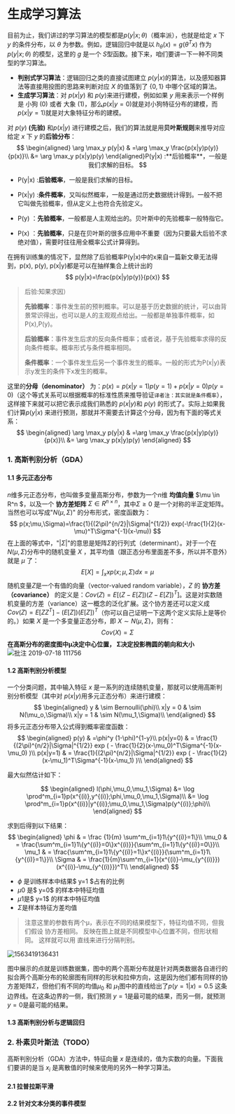 # 生成学习算法

目前为止，我们讲过的学习算法的模型都是$p (y|x;\theta)$（概率派），也就是给定 $x$ 下 $y$ 的条件分布，以  $\theta$  为参数。例如，逻辑回归中就是以 $h_\theta(x) = g(\theta^T x)$ 作为 $p (y|x;\theta)$ 的模型，这里的 $g$ 是一个 $S$型函数。接下来，咱们要讲一下一种不同类型的学习算法。

+ **判别式学习算法**：逻辑回归之类的直接试图建立 $p(y|x)$的算法，以及感知器算法等直接用投图的思路来判断对应 $X$ 的值落到了 $\{0, 1\}$ 中哪个区域的算法。
+ **生成学习算法**：对 $p(x|y)$ 和 $p(y)$来进行建模，例如如果 $y$ 用来表示一个样例是  小狗 $(0)$ 或者  大象 $(1)$，那么$p(x|y = 0)$就是对小狗特征分布的建模，而$p(x|y = 1)$就是对大象特征分布的建模。

对 $p(y)$ **(先验)** 和$p(x|y)$ 进行建模之后，我们的算法就是用**贝叶斯规则**来推导对应给定 $x$ 下 $y$ 的**后验分布**：
$$
\begin{aligned}
\arg \max_y p(y|x) & =\arg \max_y \frac{p(x|y)p(y)}{p(x)}\\
&= \arg \max_y p(x|y)p(y)
\end{aligned}P(y|x) :**后验概率**，一般是我们求解的目标。
$$

+ P(y|x) :**后验概率**，一般是我们求解的目标。

+ P(x|y) :**条件概率**，又叫似然概率，一般是通过历史数据统计得到。一般不把它叫做先验概率，但从定义上也符合先验定义。

+ P(y) ：**先验概率**，一般都是人主观给出的。贝叶斯中的先验概率一般特指它。

+ P(x) ：**先验概率**，只是在贝叶斯的很多应用中不重要（因为只要最大后验不求绝对值），需要时往往用全概率公式计算得到。  

在拥有训练集的情况下，显然除了后验概率P(y|x)中的x来自一篇新文章无法得到，p(x), p(y), p(x|y)都是可以在抽样集合上统计出的
$$
p(y|x)=\frac{p(x|y)p(y)}{p(x)}
$$

> 后验:知果求因）
>
> **先验概率**：事件发生前的预判概率。可以是基于历史数据的统计，可以由背景常识得出，也可以是人的主观观点给出。一般都是单独事件概率，如P(x),P(y)。  
>
> **后验概率**：事件发生后求的反向条件概率；或者说，基于先验概率求得的反向条件概率。概率形式与条件概率相同。  
>
> **条件概率**：一个事件发生后另一个事件发生的概率。一般的形式为P(x|y)表示y发生的条件下x发生的概率。

这里的**分母（denominator）** 为：$p(x) = p(x|y = 1)p(y = 1) + p(x|y = 0)p(y = 0)$（这个等式关系可以根据概率的标准性质来推导验证`译者注：其实就是条件概率`），这样接下来就可以把它表示成我们熟悉的 $p(x|y)$和 $p(y)$ 的形式了。实际上如果我们计算$p(y|x)$ 来进行预测，那就并不需要去计算这个分母，因为有下面的等式关系：
$$
\begin{aligned}
\arg \max_y p(y|x) & =\arg \max_y \frac{p(x|y)p(y)}{p(x)}\\
&= \arg \max_y p(x|y)p(y)
\end{aligned}
$$

### 1. 高斯判别分析（GDA）

#### 1.1 多元正态分布

$n$维多元正态分布，也叫做多变量高斯分布，参数为一个$n$维 **均值向量** $\mu \in  R^n $，以及一个 **协方差矩阵** $\Sigma \in  R^{n\times n}$，其中$\Sigma \geq 0$ 是一个对称的半正定矩阵。当然也可以写成"$N (\mu, \Sigma)$" 的分布形式，密度函数为：
$$
p(x;\mu,\Sigma)=\frac{1}{(2\pi)^{n/2}|\Sigma|^{1/2}} exp(-\frac{1}{2}(x-\mu)^T\Sigma^{-1}(x-\mu))
$$
在上面的等式中，"$|\Sigma|$"的意思是矩阵$\Sigma$的行列式（determinant）。对于一个在 $N(\mu,\Sigma)$分布中的随机变量 $X$ ，其平均值（跟正态分布里面差不多，所以并不意外）就是 $\mu$ 了：
$$
E[X]=\int_x xp(x;\mu,\Sigma)dx=\mu
$$
随机变量$Z$是一个有值的向量（vector-valued random variable），$Z$ 的 **协方差（covariance）** 的定义是：$Cov(Z) = E[(Z-E[Z])(Z-E[Z])^T ]$。这是对实数随机变量的方差（variance）这一概念的泛化扩展。这个协方差还可以定义成$Cov(Z) = E[ZZ^T]-(E[Z])(E[Z])^T$（你可以自己证明一下这两个定义实际上是等价的。）如果 $X$ 是一个多变量正态分布，即 $X \sim N (\mu, \Sigma)$，则有：
$$
Cov(X)=\Sigma
$$
**在高斯分布的密度图中μ决定中心位置， Σ决定投影椭圆的朝向和大小** ![批注 2019-07-18 111756](https://raorui.oss-cn-beijing.aliyuncs.com/%E6%9C%BA%E5%99%A8%E5%AD%A6%E4%B9%A0/CS229/%E7%94%9F%E6%88%90%E5%AD%A6%E4%B9%A0%E7%AE%97%E6%B3%95/%E6%89%B9%E6%B3%A8%202019-07-18%20111756.png?Expires=1563423515&OSSAccessKeyId=TMP.hV4uyMqTUFdF7W2zPdeYSRrdaaT624dLyKBzcaQPeNpVfkkvheQ8AfkoWvDXBQWZF2HoRJMb24kHRS1jteVC4oo8Tj1g2Ex139cUqFfmNLk62rz2knvpZjvMKBFbmH.tmp&Signature=A4Sm2y1p1tlSXVTqzOBnJnySoJY%3D)

#### 1.2 高斯判别分析模型

一个分类问题，其中输入特征 $x$ 是一系列的连续随机变量，那就可以使用高斯判别分析模型（其中对 $p(x|y)$用多元正态分布）来进行建模：
$$
\begin{aligned}
y & \sim Bernoulli(\phi)\\
x|y = 0 & \sim N(\mu_o,\Sigma)\\
x|y = 1 & \sim N(\mu_1,\Sigma)\\
\end{aligned}
$$
将多元正态分布带入公式得到概率密度函数：
$$
\begin{aligned}
p(y) & =\phi^y (1-\phi)^{1-y}\\
p(x|y=0) & = \frac{1}{(2\pi)^{n/2}|\Sigma|^{1/2}} exp ( - \frac{1}{2}(x-\mu_0)^T\Sigma^{-1}(x-\mu_0)  )\\
p(x|y=1) & = \frac{1}{(2\pi)^{n/2}|\Sigma|^{1/2}} exp ( - \frac{1}{2}(x-\mu_1)^T\Sigma^{-1}(x-\mu_1)  )\\
\end{aligned}
$$

最大似然估计如下：

$$
\begin{aligned}
l(\phi,\mu_0,\mu_1,\Sigma) &= \log \prod^m_{i=1}p(x^{(i)},y^{(i)};\phi,\mu_0,\mu_1,\Sigma)\\
&= \log \prod^m_{i=1}p(x^{(i)}|y^{(i)};\mu_0,\mu_1,\Sigma)p(y^{(i)};\phi)\\
\end{aligned}
$$

求到后得到以下结果：
$$
\begin{aligned}
\phi & = \frac {1}{m} \sum^m_{i=1}1\{y^{(i)}=1\}\\
\mu_0 & = \frac{\sum^m_{i=1}1\{y^{(i)}=0\}x^{(i)}}{\sum^m_{i=1}1\{y^{(i)}=0\}}\\
\mu_1 & = \frac{\sum^m_{i=1}1\{y^{(i)}=1\}x^{(i)}}{\sum^m_{i=1}1\{y^{(i)}=1\}}\\
\Sigma & = \frac{1}{m}\sum^m_{i=1}(x^{(i)}-\mu_{y^{(i)}})(x^{(i)}-\mu_{y^{(i)}})^T\\
\end{aligned}
$$

+ $\phi$ 是训练样本中结果$ y=1 $占有的比例 
+ $μ0$ 是$ y=0$ 的样本中特征均值 
+ $μ1$是$ y=1$ 的样本中特征均值 
+ $Σ$是样本特征方差均值 

> 注意这里的参数有两个μ，表示在不同的结果模型下，特征均值不同，但我们假设
> 协方差相同。 反映在图上就是不同模型中心位置不同，但形状相同。 这样就可以用
> 直线来进行分隔判别。 

![1563419136431](https://raorui.oss-cn-beijing.aliyuncs.com/%E6%9C%BA%E5%99%A8%E5%AD%A6%E4%B9%A0/CS229/%E7%94%9F%E6%88%90%E5%AD%A6%E4%B9%A0%E7%AE%97%E6%B3%95/1.png?Expires=1563423393&OSSAccessKeyId=TMP.hV4uyMqTUFdF7W2zPdeYSRrdaaT624dLyKBzcaQPeNpVfkkvheQ8AfkoWvDXBQWZF2HoRJMb24kHRS1jteVC4oo8Tj1g2Ex139cUqFfmNLk62rz2knvpZjvMKBFbmH.tmp&Signature=EdOAcGP2B9DFNe0GOVdLYLPBLzA%3D)

图中展示的点就是训练数据集，图中的两个高斯分布就是针对两类数据各自进行的拟合两个高斯分布的轮廓图有同样的形状和拉伸方向，这是因为他们都有同样的协方差矩阵$\Sigma$，但他们有不同的均值$\mu_0$ 和 $\mu_1$图中的直线给出了$p (y = 1|x) = 0.5$ 这条边界线。在这条边界的一侧，我们预测 $y = 1$是最可能的结果，而另一侧，就预测 $y = 0$是最可能的结果。

#### 1.3 高斯判别分析与逻辑回归



### 2. 朴素贝叶斯法（TODO）

高斯判别分析（GDA）方法中，特征向量 $x$ 是连续的，值为实数的向量。下面我们要讲的是当 $x_i$ 是离散值的时候来使用的另外一种学习算法。

#### 2.1 拉普拉斯平滑

 #### 2.2 针对文本分类的事件模型

